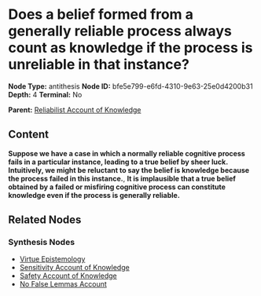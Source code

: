 # Does a belief formed from a generally reliable process always count as knowledge if the process is unreliable in that instance?

**Node Type:** antithesis
**Node ID:** bfe5e799-e6fd-4310-9e63-25e0d4200b31
**Depth:** 4
**Terminal:** No

**Parent:** [Reliabilist Account of Knowledge](reliabilist-account-of-knowledge-synthesis-9b32c9de-d032-4f4b-bf96-a2fc834ef46a.md)

## Content

**Suppose we have a case in which a normally reliable cognitive process fails in a particular instance, leading to a true belief by sheer luck. Intuitively, we might be reluctant to say the belief is knowledge because the process failed in this instance.**, **It is implausible that a true belief obtained by a failed or misfiring cognitive process can constitute knowledge even if the process is generally reliable.**

## Related Nodes

### Synthesis Nodes

- [Virtue Epistemology](virtue-epistemology-synthesis-a9836455-1dcd-4a1d-a47d-5b3ed501608d.md)
- [Sensitivity Account of Knowledge](sensitivity-account-of-knowledge-synthesis-5f1a35be-e73f-4918-929d-549c8f1ec23f.md)
- [Safety Account of Knowledge](safety-account-of-knowledge-synthesis-fc934e3a-4d4d-4f80-b9eb-1899c1dfa19c.md)
- [No False Lemmas Account](no-false-lemmas-account-synthesis-6f01489d-25c8-4388-aab7-79ec51da8cf9.md)
